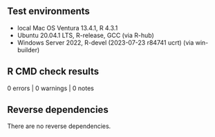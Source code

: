 ## Test environments
* local Mac OS Ventura 13.4.1, R 4.3.1
* Ubuntu 20.04.1 LTS, R-release, GCC (via R-hub)
* Windows Server 2022, R-devel (2023-07-23 r84741 ucrt) (via win-builder)

## R CMD check results

0 errors | 0 warnings | 0 notes

## Reverse dependencies

There are no reverse dependencies.
